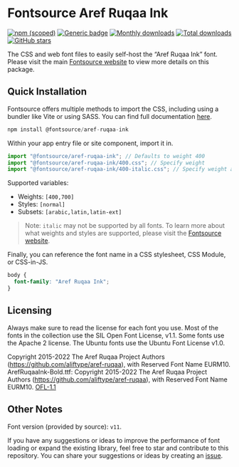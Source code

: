 # Fontsource Aref Ruqaa Ink

[![npm (scoped)](https://img.shields.io/npm/v/@fontsource/aref-ruqaa-ink?color=brightgreen)](https://www.npmjs.com/package/@fontsource/aref-ruqaa-ink) [![Generic badge](https://img.shields.io/badge/fontsource-passing-brightgreen)](https://github.com/fontsource/fontsource) [![Monthly downloads](https://badgen.net/npm/dm/@fontsource/aref-ruqaa-ink)](https://github.com/fontsource/fontsource) [![Total downloads](https://badgen.net/npm/dt/@fontsource/aref-ruqaa-ink)](https://github.com/fontsource/fontsource) [![GitHub stars](https://img.shields.io/github/stars/fontsource/fontsource.svg?style=social&label=Star)](https://github.com/fontsource/fontsource/stargazers)

The CSS and web font files to easily self-host the “Aref Ruqaa Ink” font. Please visit the main [Fontsource website](https://fontsource.org/fonts/aref-ruqaa-ink) to view more details on this package.

## Quick Installation

Fontsource offers multiple methods to import the CSS, including using a bundler like Vite or using SASS. You can find full documentation [here](https://fontsource.org/docs/getting-started/introduction).

```javascript
npm install @fontsource/aref-ruqaa-ink
```

Within your app entry file or site component, import it in.

```javascript
import "@fontsource/aref-ruqaa-ink"; // Defaults to weight 400
import "@fontsource/aref-ruqaa-ink/400.css"; // Specify weight
import "@fontsource/aref-ruqaa-ink/400-italic.css"; // Specify weight and style
```

Supported variables:
- Weights: `[400,700]`
- Styles: `[normal]`
- Subsets: `[arabic,latin,latin-ext]`

> Note: `italic` may not be supported by all fonts. To learn more about what weights and styles are supported, please visit the [Fontsource website](https://fontsource.org/fonts/aref-ruqaa-ink).

Finally, you can reference the font name in a CSS stylesheet, CSS Module, or CSS-in-JS.

```css
body {
  font-family: "Aref Ruqaa Ink";
}
```

## Licensing
Always make sure to read the license for each font you use. Most of the fonts in the collection use the SIL Open Font License, v1.1. Some fonts use the Apache 2 license. The Ubuntu fonts use the Ubuntu Font License v1.0.

Copyright 2015-2022 The Aref Ruqaa Project Authors (https://github.com/aliftype/aref-ruqaa), with Reserved Font Name EURM10. ArefRuqaaInk-Bold.ttf: Copyright 2015-2022 The Aref Ruqaa Project Authors (https://github.com/aliftype/aref-ruqaa), with Reserved Font Name EURM10.
[OFL-1.1](https://openfontlicense.org)

## Other Notes
Font version (provided by source): `v11`.

If you have any suggestions or ideas to improve the performance of font loading or expand the existing library, feel free to star and contribute to this repository. You can share your suggestions or ideas by creating an [issue](https://github.com/fontsource/fontsource/issues).